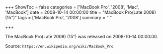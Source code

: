 +++
ShowToc = false
categories = ['MacBook Pro', '2008', 'Mac', 'MacBook']
date = 2008-10-14 00:00:00
title = "MacBook Pro(Late 2008) (15\")"
tags = ['MacBook Pro', '2008']
summary = " "

+++

The MacBook Pro(Late 2008) (15") was released on 2008-10-14 00:00:00.

Source: `https://en.wikipedia.org/wiki/MacBook_Pro`


